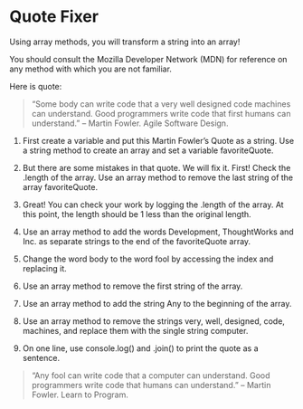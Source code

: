 # Quote Fixer

Using array methods, you will transform a string into an array!

You should consult the Mozilla Developer Network (MDN) for reference on any method with which you are not familiar.

Here is quote:
> “Some body can write code that a very well designed code machines can understand. Good programmers write code that first humans can understand.” – Martin Fowler. Agile Software Design.


1. First create a variable and put this Martin Fowler’s Quote as a string. 
Use a string method to create an array and set a variable favoriteQuote. 


2. But there are some mistakes in that quote. We will fix it.
First! Check the .length of the array.
Use an array method to remove the last string of the array favoriteQuote.


3. Great! You can check your work by logging the .length of the array.
At this point, the length should be 1 less than the original length.

4. Use an array method to add the words Development, ThoughtWorks and Inc. as separate strings to the end of the favoriteQuote array.

5. Change the word body to the word fool by accessing the index and replacing it.

6. Use an array method to remove the first string of the array.

7. Use an array method to add the string Any to the beginning of the array.

8. Use an array method to remove the strings very, well, designed, code, machines, and replace them with the single string computer.

9. On one line, use console.log() and .join() to print the quote as a sentence.


> “Any fool can write code that a computer can understand. Good programmers write code that humans can understand.” – Martin Fowler. Learn to Program.

